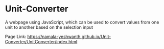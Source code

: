# Unit-Converter
A webpage using JavaScript, which can be used to convert values from one unit to another based on the selection input


Page Link: https://namala-yeshwanth.github.io/Unit-Converter/UnitConverter/index.html
